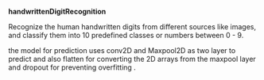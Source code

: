 **handwrittenDigitRecognition**


Recognize the human handwritten digits from different sources like images, and classify them into 10 predefined classes or numbers between 0 - 9.


the model for prediction uses conv2D and Maxpool2D as two layer to predict and also flatten for converting the 2D arrays from the maxpool layer and dropout for preventing overfitting .
